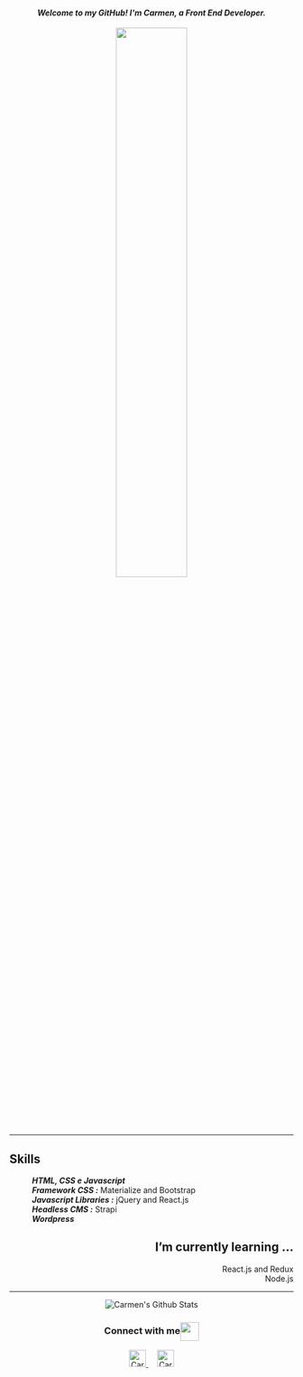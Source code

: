 <h4 align="center"><i>Welcome to my GitHub! I'm Carmen, a Front End Developer.</i></h4>
<p align="center">
  <img align="center" width="50%" src="https://github.com/carmensantoro/carmensantoro/blob/master/Assets/responsive.svg">
</p>

 ----
 
<p>
  <h2 align="left">Skills</h2>
      <dl align="left">
        <dd><strong><i>HTML, CSS e Javascript</i></strong></dd>
        <dd><strong><i>Framework CSS :</i></strong> Materialize and Bootstrap</dd>
         <dd><strong><i>Javascript Libraries :</i></strong> jQuery and React.js</dd>
        <dd><strong><i>Headless CMS :</i></strong> Strapi</dd>
        <dd><strong><i>Wordpress</i></strong></dd>
      </dl>
  
 
  <p>
    <h2 align="right">I’m currently learning ...</h2>
<dl align="right">
  <dt>React.js and Redux
  <dt>Node.js</dt>
  </p>
</p>

  ----
  
  <p align="center">
  <img align="center" src="https://github-readme-stats.vercel.app/api?username=carmensantoro&hide=stars&count_private=true&show_icons=true&theme=material-palenight" alt="Carmen's Github Stats">
  </p>
  
<div align="center">
  <h3 align="center">Connect with me<img align="center" src="https://github.com/carmensantoro/carmensantoro/blob/master/Assets/Handshake.gif" height="33px" /></h3> 
</div>
<p align="center">
  
 <a href="https://www.linkedin.com/in/carmenagnesesantoro" target="blank">
  <img alt="Carmen's Linkedin" width="30px" src="https://www.vectorlogo.zone/logos/linkedin/linkedin-icon.svg">
 </a>
 &nbsp;
 &nbsp;
 <a href="mailto:s.carmen2101@gmail.com" target="blank">
  <img alt="Carmen's Email" width="30px" src="https://www.vectorlogo.zone/logos/gmail/gmail-icon.svg">
 </a>
 
 </p>
 
 

